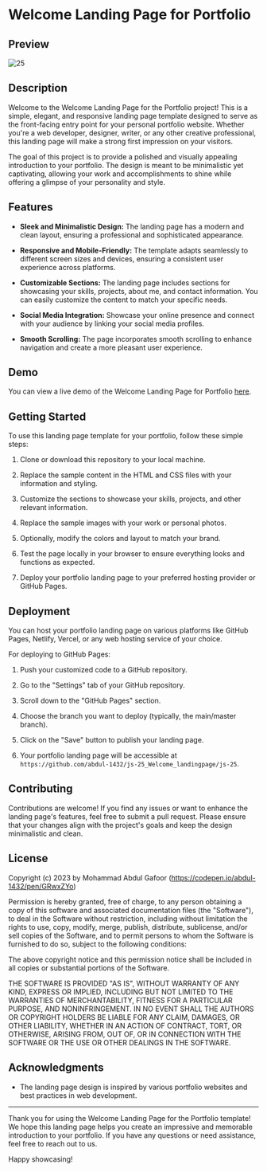 # Welcome Landing Page for Portfolio

## Preview

![25](https://github.com/abdul-1432/js-25_Welcome_landingpage/assets/124916666/4718db71-f471-427c-aa2b-e290948c50a7)


## Description

Welcome to the Welcome Landing Page for the Portfolio project! This is a simple, elegant, and responsive landing page template designed to serve as the front-facing entry point for your personal portfolio website. Whether you're a web developer, designer, writer, or any other creative professional, this landing page will make a strong first impression on your visitors.

The goal of this project is to provide a polished and visually appealing introduction to your portfolio. The design is meant to be minimalistic yet captivating, allowing your work and accomplishments to shine while offering a glimpse of your personality and style.

## Features

- **Sleek and Minimalistic Design:** The landing page has a modern and clean layout, ensuring a professional and sophisticated appearance.

- **Responsive and Mobile-Friendly:** The template adapts seamlessly to different screen sizes and devices, ensuring a consistent user experience across platforms.

- **Customizable Sections:** The landing page includes sections for showcasing your skills, projects, about me, and contact information. You can easily customize the content to match your specific needs.

- **Social Media Integration:** Showcase your online presence and connect with your audience by linking your social media profiles.

- **Smooth Scrolling:** The page incorporates smooth scrolling to enhance navigation and create a more pleasant user experience.

## Demo

You can view a live demo of the Welcome Landing Page for Portfolio [here](https://codepen.io/abdul-1432/pen/GRwxZYo).

## Getting Started

To use this landing page template for your portfolio, follow these simple steps:

1. Clone or download this repository to your local machine.

2. Replace the sample content in the HTML and CSS files with your information and styling.

3. Customize the sections to showcase your skills, projects, and other relevant information.

4. Replace the sample images with your work or personal photos.

5. Optionally, modify the colors and layout to match your brand.

6. Test the page locally in your browser to ensure everything looks and functions as expected.

7. Deploy your portfolio landing page to your preferred hosting provider or GitHub Pages.

## Deployment

You can host your portfolio landing page on various platforms like GitHub Pages, Netlify, Vercel, or any web hosting service of your choice.

For deploying to GitHub Pages:

1. Push your customized code to a GitHub repository.

2. Go to the "Settings" tab of your GitHub repository.

3. Scroll down to the "GitHub Pages" section.

4. Choose the branch you want to deploy (typically, the main/master branch).

5. Click on the "Save" button to publish your landing page.

6. Your portfolio landing page will be accessible at `https://github.com/abdul-1432/js-25_Welcome_landingpage/js-25`.

## Contributing

Contributions are welcome! If you find any issues or want to enhance the landing page's features, feel free to submit a pull request. Please ensure that your changes align with the project's goals and keep the design minimalistic and clean.

## License
Copyright (c) 2023 by Mohammad Abdul Gafoor (https://codepen.io/abdul-1432/pen/GRwxZYo)

Permission is hereby granted, free of charge, to any person obtaining a copy of this software and associated documentation files (the "Software"), to deal in the Software without restriction, including without limitation the rights to use, copy, modify, merge, publish, distribute, sublicense, and/or sell copies of the Software, and to permit persons to whom the Software is furnished to do so, subject to the following conditions:

The above copyright notice and this permission notice shall be included in all copies or substantial portions of the Software.

THE SOFTWARE IS PROVIDED "AS IS", WITHOUT WARRANTY OF ANY KIND, EXPRESS OR IMPLIED, INCLUDING BUT NOT LIMITED TO THE WARRANTIES OF MERCHANTABILITY, FITNESS FOR A PARTICULAR PURPOSE, AND NONINFRINGEMENT. IN NO EVENT SHALL THE AUTHORS OR COPYRIGHT HOLDERS BE LIABLE FOR ANY CLAIM, DAMAGES, OR OTHER LIABILITY, WHETHER IN AN ACTION OF CONTRACT, TORT, OR OTHERWISE, ARISING FROM, OUT OF, OR IN CONNECTION WITH THE SOFTWARE OR THE USE OR OTHER DEALINGS IN THE SOFTWARE.



## Acknowledgments

- The landing page design is inspired by various portfolio websites and best practices in web development.

---

Thank you for using the Welcome Landing Page for the Portfolio template! We hope this landing page helps you create an impressive and memorable introduction to your portfolio. If you have any questions or need assistance, feel free to reach out to us.

Happy showcasing!
